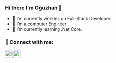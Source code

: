 ### Hi there I'm Oğuzhan  👋

- 🔭 I’m currently working on Full-Stack Developer.
- 🌱 I’m a computer Engineer .
- 👯 I’m currently learning .Net Core.

### 📩 Connect with me:

[<img align="left" alt="linkedin | LinkedIn" width="24px" src="https://raw.githubusercontent.com/peterthehan/peterthehan/master/assets/linkedin.svg" />][linkedin]
[<img align="left" height="24" width="24" src="https://cdn.jsdelivr.net/npm/simple-icons@v4/icons/gmail.svg" />][gmail]


<br />


[linkedin]: https://www.linkedin.com/in/ibrahim-talha-demir-4b513a1a9/
[gmail]: mailto:demiribrahimtalha@gmail.com
<br />
